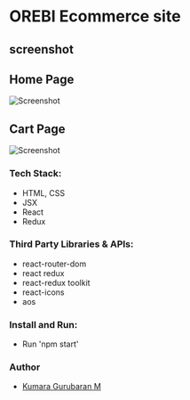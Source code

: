# OREBI Ecommerce site

## screenshot

## Home Page

![Screenshot](./Homepage.png)

## Cart Page

![Screenshot](./cartPage.png)

### Tech Stack:

- HTML, CSS
- JSX
- React
- Redux

### Third Party Libraries & APIs:

- react-router-dom
- react redux
- react-redux toolkit
- react-icons
- aos

### Install and Run:

- Run 'npm start'

### Author

- [Kumara Gurubaran M](https://github.com/Kumara-Gurubaran-M)
